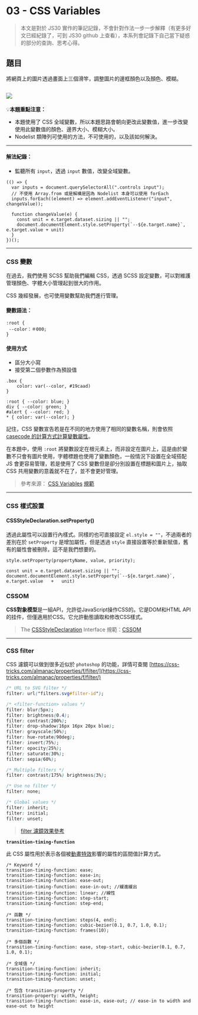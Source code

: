 # 03 - CSS Variables
> 本文是對於 JS30 實作的筆記記錄，不會針對作法一步一步解釋（有更多好文已經紀錄了，可到 JS30 github 上查看），本系列會記錄下自己當下疑惑的部分的查詢、思考心得。
## 題目

將網頁上的圖片透過畫面上三個滑竿，調整圖片的邊框顏色以及顏色、模糊。

![](https://i.imgur.com/FqWTF6R.png)
---

💡**本題重點注意：**
* 本題使用了 CSS 全域變數，所以本題思路會朝向更改此變數值，進一步改變使用此變數值的顏色、邊界大小、模糊大小。
* Nodelist 類陣列可使用的方法，不可使用的，以及該如何解決。

---


#### 解法紀錄：
* 監聽所有 `input`，透過 `input` 數值，改變全域變數。
```javascript=
(() => {
  var inputs = document.querySelectorAll(".controls input");
  // 不使用 Array.from 或是解構是因為 Nodelist 本身可以使用 forEach
  inputs.forEach((element) => element.addEventListener("input", changeValue));

  function changeValue(e) {
    const unit = e.target.dataset.sizing || "";
    document.documentElement.style.setProperty(`--${e.target.name}`, e.target.value + unit)
  }
})();
```

---

### CSS 變數

在過去，我們使用 SCSS 幫助我們編輯 CSS，透過 SCSS 設定變數，可以對維護管理顏色、字體大小管理起到很大的作用。

CSS 幾經發展，也可使用變數幫助我們進行管理。

#### 變數語法：
```css=
:root {
 --color：＃000;
}
```

#### 使用方式
* 區分大小寫
* 接受第二個參數作為預設值
```css=
.box {
    color: var(--color, #19caad)
}
```

```css=
:root { --color: blue; }
div { --color: green; }
#alert { --color: red; }
* { color: var(--color); }
```

記住，CSS 變數宣告若是在不同的地方使用了相同的變數名稱，則會依照 [casecode 的計算方式計算變數屬性](https://www.w3.org/TR/2012/WD-css-variables-20120410/#using-variables)。

在本題中，使用 `:root` 將變數設定在根元素上，而非設定在圖片上，這是由於變數不只會有圖片使用，字體標題也使用了變數顏色，一般情況下設置在全域搭配 JS 會更容易管理，若是使用了 CSS 變數但是卻分別設置在標題和圖片上，抽取 CSS 共用變數的意義就不在了，並不會更好管理。

> 參考來源：
> [CSS Variables](https://medium.com/codezillas/css-variables-62eba9e30e97)
> [規範](https://www.w3.org/TR/css-variables-1/)

---

### CSS 樣式設置

#### CSSStyleDeclaration.setProperty()
透過此屬性可以設置行內樣式。同樣的也可直接設定 `el.style = ""`，不過兩者的差別在於 `setProperty` 是增加屬性，但是透過 `style` 直接設置等於重新賦值，舊有的屬性會被刪除，這不是我們想要的。

```javascript=
style.setProperty(propertyName, value, priority);
```

```javascript=
const unit = e.target.dataset.sizing || "";
document.documentElement.style.setProperty(`--${e.target.name}`, e.target.value   +   unit)
```

### CSSOM
**CSS對象模型**是一組API，允許從JavaScript操作CSS的。它是DOM和HTML API的挂件，但僅適用於CSS。它允許動態讀取和修改CSS樣式。


> The [CSSStyleDeclaration](https://drafts.csswg.org/cssom/#cssstyledeclaration) Interface
> 規範：[CSSOM](https://drafts.csswg.org/cssom/#the-cssstylesheet-interface)

---

### CSS filter
CSS 濾鏡可以做到很多近似於 `photoshop` 的功能，詳情可查閱 [https://css-tricks.com/almanac/properties/f/filter/](https://css-tricks.com/almanac/properties/f/filter/)

```css
/* URL to SVG filter */
filter: url("filters.svg#filter-id");

/* <filter-function> values */
filter: blur(5px);
filter: brightness(0.4);
filter: contrast(200%);
filter: drop-shadow(16px 16px 20px blue);
filter: grayscale(50%);
filter: hue-rotate(90deg);
filter: invert(75%);
filter: opacity(25%);
filter: saturate(30%);
filter: sepia(60%);

/* Multiple filters */
filter: contrast(175%) brightness(3%);

/* Use no filter */
filter: none;

/* Global values */
filter: inherit;
filter: initial;
filter: unset;
```

> [filter 濾鏡效果參考](https://css-tricks.com/almanac/properties/f/filter/)


**`transition-timing-function`**

此 CSS 屬性用於表示各個被[動畫特效](https://developer.mozilla.org/zh-TW/docs/Web/CSS/CSS_Transitions/Using_CSS_transitions)影響的屬性的區間值計算方式。

```javascript=
/* Keyword */
transition-timing-function: ease;
transition-timing-function: ease-in;
transition-timing-function: ease-out;
transition-timing-function: ease-in-out; //緩進緩出
transition-timing-function: linear; //線性
transition-timing-function: step-start;
transition-timing-function: step-end;

/* 函數 */
transition-timing-function: steps(4, end);
transition-timing-function: cubic-bezier(0.1, 0.7, 1.0, 0.1);
transition-timing-function: frames(10);

/* 多個函數 */
transition-timing-function: ease, step-start, cubic-bezier(0.1, 0.7, 1.0, 0.1);

/* 全域值 */
transition-timing-function: inherit;
transition-timing-function: initial;
transition-timing-function: unset;

/* 包含 transition-property */
transition-property: width, height;
transition-timing-function: ease-in, ease-out; // ease-in to width and ease-out to height
```

